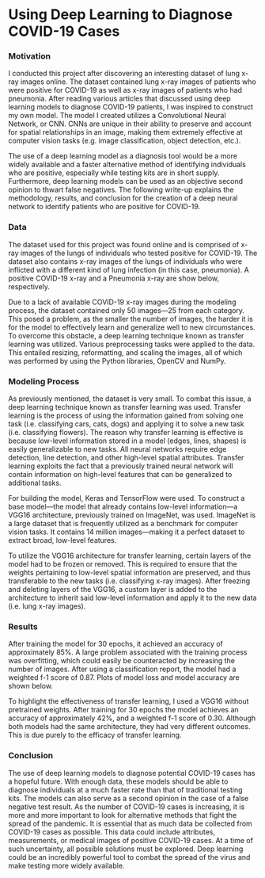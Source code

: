 # Using Deep Learning to Diagnose COVID-19 Cases

### Motivation

   I conducted this project after discovering an interesting dataset of lung x-ray images online. The dataset contained lung x-ray images of patients who were positive for COVID-19 as well as x-ray images of patients who had pneumonia. After reading various articles that discussed using deep learning models to diagnose COVID-19 patients, I was inspired to construct my own model. The model I created utilizes a Convolutional Neural Network, or CNN. CNNs are unique in their ability to preserve and account for spatial relationships in an image, making them extremely effective at computer vision tasks (e.g. image classification, object detection, etc.).
     
   The use of a deep learning model as a diagnosis tool would be a more widely available and a faster alternative method of identifying individuals who are positive, especially while testing kits are in short supply.  Furthermore, deep learning models can be used as an objective second opinion to thwart false negatives. The following write-up explains the methodology, results, and conclusion for the creation of a deep neural network to identify patients who are positive for COVID-19.

### Data

   The dataset used for this project was found online and is comprised of x-ray images of the lungs of individuals who tested positive for COVID-19. The dataset also contains x-ray images of the lungs of individuals who were inflicted with a different kind of lung infection (in this case, pneumonia). A positive COVID-19 x-ray and a Pneumonia x-ray are show below, respectively.

   Due to a lack of available COVID-19 x-ray images during the modeling process, the dataset contained only 50 images—25 from each category. This posed a problem, as the smaller the number of images, the harder it is for the model to effectively learn and generalize well to new circumstances. To overcome this obstacle, a deep learning technique known as transfer learning was utilized. Various preprocessing tasks were applied to the data. This entailed resizing, reformatting, and scaling the images, all of which was performed by using the Python libraries, OpenCV and NumPy.

### Modeling Process

   As previously mentioned, the dataset is very small. To combat this issue, a deep learning technique known as transfer learning was used. Transfer learning is the process of using the information gained from solving one task (i.e. classifying cars, cats, dogs) and applying it to solve a new task (i.e. classifying flowers). The reason why transfer learning is effective is because low-level information stored in a model (edges, lines, shapes) is easily generalizable to new tasks. All neural networks require edge detection, line detection, and other high-level spatial attributes. Transfer learning exploits the fact that a previously trained neural network will contain information on high-level features that can be generalized to additional tasks.
     
   For building the model, Keras and TensorFlow were used. To construct a base model—the model that already contains low-level information—a VGG16 architecture, previously trained on ImageNet, was used. ImageNet is a large dataset that is frequently utilized as a benchmark for computer vision tasks. It contains 14 million images—making it a perfect dataset to extract broad, low-level features.

   To utilize the VGG16 architecture for transfer learning, certain layers of the model had to be frozen or removed. This is required to ensure that the weights pertaining to low-level spatial information are preserved, and thus transferable to the new tasks (i.e. classifying x-ray images). After freezing and deleting layers of the VGG16, a custom layer is added to the architecture to inherit said low-level information and apply it to the new data (i.e. lung x-ray images).

### Results

   After training the model for 30 epochs, it achieved an accuracy of approximately 85%. A large problem associated with the training process was overfitting, which could easily be counteracted by increasing the number of images. After using a classification report, the model had a weighted f-1 score of 0.87. Plots of model loss and model accuracy are shown below.

  To highlight the effectiveness of transfer learning, I used a VGG16 without pretrained weights. After training for 30 epochs the model achieves an accuracy of approximately 42%, and a weighted f-1 score of 0.30. Although both models had the same architecture, they had very different outcomes. This is due purely to the efficacy of transfer learning.

### Conclusion

   The use of deep learning models to diagnose potential COVID-19 cases has a hopeful future. With enough data, these models should be able to diagnose individuals at a much faster rate than that of traditional testing kits. The models can also serve as a second opinion in the case of a false negative test result. As the number of COVID-19 cases is increasing, it is more and more important to look for alternative methods that fight the spread of the pandemic. It is essential that as much data be collected from COVID-19 cases as possible. This data could include attributes, measurements, or medical images of positive COVID-19 cases. At a time of such uncertainty, all possible solutions must be explored. Deep learning could be an incredibly powerful tool to combat the spread of the virus and make testing more widely available.

